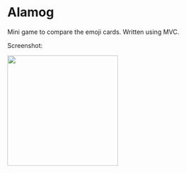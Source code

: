

# Alamog
Mini game to compare the emoji cards.
Written using MVC.

Screenshot:

<img src="https://user-images.githubusercontent.com/83255642/116814079-2d0eaf00-ab81-11eb-8d58-5d63a759be12.jpeg" width="250">
